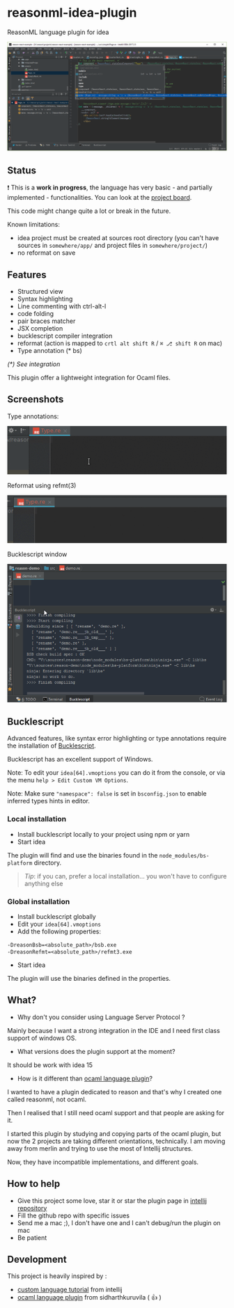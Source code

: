 # reasonml-idea-plugin
ReasonML language plugin for idea

![screenshot](screenshot.png)

## Status

:exclamation: This is a **work in progress**, the language has very basic - and partially implemented - functionalities.
You can look at the [project board](https://github.com/reasonml-editor/reasonml-idea-plugin/projects/1).

This code might change quite a lot or break in the future.

Known limitations:
- idea project must be created at sources root directory (you can't have sources in `somewhere/app/` and project files in `somewhere/project/`)
- no reformat on save

## Features

- Structured view
- Syntax highlighting
- Line commenting with ctrl-alt-l
- code folding
- pair braces matcher
- JSX completion
- bucklescript compiler integration
- reformat (action is mapped to `crtl alt shift R` / `⌘ ⎇ shift R` on mac)
- Type annotation (* bs)

_(*) See integration_

This plugin offer a lightweight integration for Ocaml files.

## Screenshots

Type annotations:

![type](docs/type.gif)

Reformat using refmt(3)

![refmt](docs/refmt.gif)

Bucklescript window

![bsb](docs/bsb.gif)

## Bucklescript

Advanced features, like syntax error highlighting or type annotations require the installation of [Bucklescript](https://bucklescript.github.io/).

Bucklescript has an excellent support of Windows. 

Note: To edit your `idea[64].vmoptions` you can do it from the console, 
or via the menu `help > Edit Custom VM Options`.

Note: Make sure `"namespace": false` is set in `bsconfig.json` to enable inferred types hints in editor.

### Local installation

- Install bucklescript locally to your project using npm or yarn
- Start idea 

The plugin will find and use the binaries found in the `node_modules/bs-platform` directory.

> *Tip*: if you can, prefer a local installation... you won't have to configure anything else

### Global installation

- Install bucklescript globally
- Edit your `idea[64].vmoptions`
- Add the following properties:
```properties
-DreasonBsb=<absolute_path>/bsb.exe
-DreasonRefmt=<absolute_path>/refmt3.exe
```
- Start idea

The plugin will use the binaries defined in the properties.

## What?

- Why don't you consider using Language Server Protocol ?

Mainly because I want a strong integration in the IDE and I need first class support of windows OS.

- What versions does the plugin support at the moment?

It should be work with idea 15

- How is it different than [ocaml language plugin](https://github.com/sidharthkuruvila/ocaml-ide)?

I wanted to have a plugin dedicated to reason and that's why I created one called reasonml, not ocaml. 

Then I realised that I still need ocaml support and that people are asking for it.

I started this plugin by studying and copying parts of the ocaml plugin, but now the 2 projects are taking different orientations, technically. 
I am moving away from merlin and trying to use the most of Intellij structures. 

Now, they have incompatible implementations, and different goals. 

## How to help

- Give this project some love, star it or star the plugin page in [intellij repository](https://plugins.jetbrains.com/plugin/9440-reasonml-language-plugin)
- Fill the github repo with specific issues
- Send me a mac ;), I don't have one and I can't debug/run the plugin on mac
- Be patient

## Development

This project is heavily inspired by :
- [custom language tutorial](http://www.jetbrains.org/intellij/sdk/docs/tutorials/custom_language_support_tutorial.html) from intellij
- [ocaml language plugin](https://github.com/sidharthkuruvila/ocaml-ide) from sidharthkuruvila ( :+1: )
